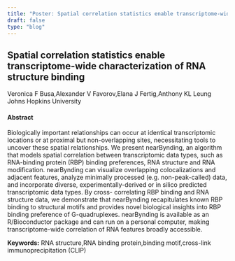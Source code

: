 ```yaml
---
title: "Poster: Spatial correlation statistics enable transcriptome-wide characterization of RNA structure binding"
draft: false
type: "blog"
---
```


## Spatial correlation statistics enable transcriptome-wide characterization of RNA structure binding
Veronica F Busa,Alexander V Favorov,Elana J Fertig,Anthony KL Leung
Johns Hopkins University
#### Abstract

Biologically important relationships can occur at identical transcriptomic locations or at proximal but non-overlapping sites, necessitating tools to uncover these spatial relationships. We present nearBynding, an algorithm that models spatial correlation between transcriptomic data types, such as RNA-binding protein (RBP) binding preferences, RNA structure and RNA modification. nearBynding can visualize overlapping colocalizations and adjacent features, analyze minimally processed (e.g. non-peak-called) data, and incorporate diverse, experimentally-derived or in silico predicted transcriptomic data types. By cross- correlating RBP binding and RNA structure data, we demonstrate that nearBynding recapitulates known RBP binding to structural motifs and provides novel biological insights into RBP binding preference of G-quadruplexes. nearBynding is available as an R/Bioconductor package and can run on a personal computer, making transcriptome-wide correlation of RNA features broadly accessible.

**Keywords:** RNA structure,RNA binding protein,binding motif,cross-link immunoprecipitation (CLIP)
